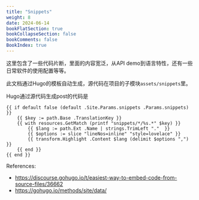 ```yaml
---
title: "Snippets"
weight: 8
date: 2024-06-14
bookFlatSection: true
bookCollapseSection: false
bookComments: false
BookIndex: true
---
```


这里包含了一些代码片断，里面的内容宽泛，从API demo到语言特性，还有一些日常软件的使用配置等等。

此文档通过Hugo的模板自动生成，源代码在项目的子模块`assets/snippets`里。

Hugo通过源代码生成post的代码是

```go-html
{{ if default false (default .Site.Params.snippets .Params.snippets) }}
    {{ $key := path.Base .TranslationKey }}
    {{ with resources.GetMatch (printf "snippets/*/%s.*" $key) }}
        {{ $lang := path.Ext .Name | strings.TrimLeft "."  }}
        {{ $options := slice "lineNos=inline" "style=lovelace" }}
        {{ transform.Highlight .Content $lang (delimit $options ",") }}
    {{ end }}
{{ end }}
```

References:

- https://discourse.gohugo.io/t/easiest-way-to-embed-code-from-source-files/36662
- https://gohugo.io/methods/site/data/
